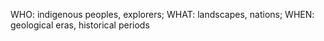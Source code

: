 WHO: indigenous peoples, explorers; WHAT: landscapes, nations; WHEN: geological eras, historical periods
